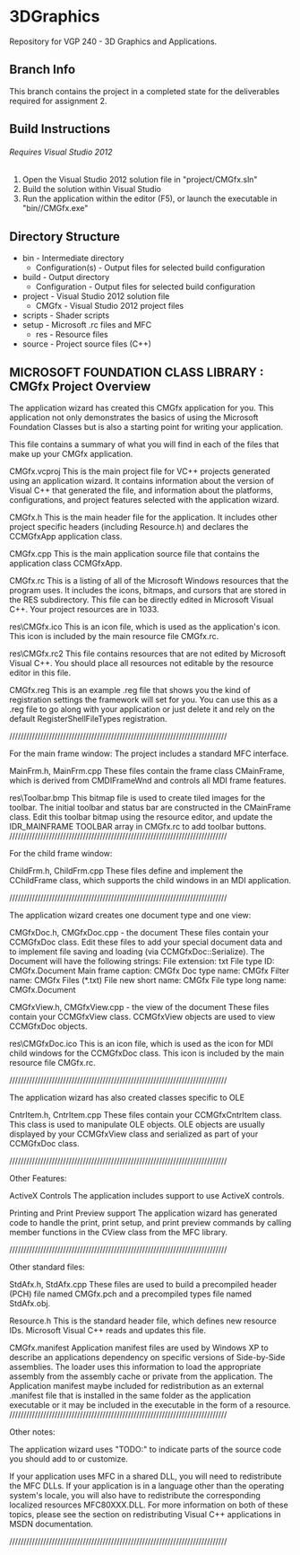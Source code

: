 3DGraphics
==========

Repository for VGP 240 - 3D Graphics and Applications.



Branch Info
-----------

This branch contains the project in a completed state for the deliverables required for assignment 2.




Build Instructions
------------------

###### Requires Visual Studio 2012

1. Open the Visual Studio 2012 solution file in "project/CMGfx.sln"
2. Build the solution within Visual Studio
3. Run the application within the editor (F5), or launch the executable in "bin/<build configuration>/CMGfx.exe"




Directory Structure
-------------------

* bin - Intermediate directory
  * Configuration(s) - Output files for selected build configuration
* build - Output directory
  * Configuration - Output files for selected build configuration
* project - Visual Studio 2012 solution file
  * CMGfx - Visual Studio 2012 project files
* scripts - Shader scripts
* setup - Microsoft .rc files and MFC
  * res - Resource files
* source - Project source files (C++)




MICROSOFT FOUNDATION CLASS LIBRARY : CMGfx Project Overview
-----------------------------------------------------------

The application wizard has created this CMGfx application for 
you.  This application not only demonstrates the basics of using the Microsoft 
Foundation Classes but is also a starting point for writing your application.

This file contains a summary of what you will find in each of the files that
make up your CMGfx application.

CMGfx.vcproj
    This is the main project file for VC++ projects generated using an application wizard. 
    It contains information about the version of Visual C++ that generated the file, and 
    information about the platforms, configurations, and project features selected with the
    application wizard.

CMGfx.h
    This is the main header file for the application.  It includes other
    project specific headers (including Resource.h) and declares the
    CCMGfxApp application class.

CMGfx.cpp
    This is the main application source file that contains the application
    class CCMGfxApp.

CMGfx.rc
    This is a listing of all of the Microsoft Windows resources that the
    program uses.  It includes the icons, bitmaps, and cursors that are stored
    in the RES subdirectory.  This file can be directly edited in Microsoft
    Visual C++. Your project resources are in 1033.

res\CMGfx.ico
    This is an icon file, which is used as the application's icon.  This
    icon is included by the main resource file CMGfx.rc.

res\CMGfx.rc2
    This file contains resources that are not edited by Microsoft 
    Visual C++. You should place all resources not editable by
    the resource editor in this file.

CMGfx.reg
    This is an example .reg file that shows you the kind of registration
    settings the framework will set for you.  You can use this as a .reg
    file to go along with your application or just delete it and rely
    on the default RegisterShellFileTypes registration.


/////////////////////////////////////////////////////////////////////////////

For the main frame window:
    The project includes a standard MFC interface.

MainFrm.h, MainFrm.cpp
    These files contain the frame class CMainFrame, which is derived from
    CMDIFrameWnd and controls all MDI frame features.

res\Toolbar.bmp
    This bitmap file is used to create tiled images for the toolbar.
    The initial toolbar and status bar are constructed in the CMainFrame
    class. Edit this toolbar bitmap using the resource editor, and
    update the IDR_MAINFRAME TOOLBAR array in CMGfx.rc to add
    toolbar buttons.
/////////////////////////////////////////////////////////////////////////////

For the child frame window:

ChildFrm.h, ChildFrm.cpp
    These files define and implement the CChildFrame class, which
    supports the child windows in an MDI application.

/////////////////////////////////////////////////////////////////////////////

The application wizard creates one document type and one view:

CMGfxDoc.h, CMGfxDoc.cpp - the document
    These files contain your CCMGfxDoc class.  Edit these files to
    add your special document data and to implement file saving and loading
    (via CCMGfxDoc::Serialize).
    The Document will have the following strings:
        File extension:      txt
        File type ID:        CMGfx.Document
        Main frame caption:  CMGfx
        Doc type name:       CMGfx
        Filter name:         CMGfx Files (*.txt)
        File new short name: CMGfx
        File type long name: CMGfx.Document

CMGfxView.h, CMGfxView.cpp - the view of the document
    These files contain your CCMGfxView class.
    CCMGfxView objects are used to view CCMGfxDoc objects.

res\CMGfxDoc.ico
    This is an icon file, which is used as the icon for MDI child windows
    for the CCMGfxDoc class.  This icon is included by the main
    resource file CMGfx.rc.


/////////////////////////////////////////////////////////////////////////////

The application wizard has also created classes specific to OLE

CntrItem.h, CntrItem.cpp
    These files contain your CCMGfxCntrItem class. This class is used to 
    manipulate OLE objects.  OLE objects are usually displayed by your
    CCMGfxView class and serialized as part of your CCMGfxDoc class.



/////////////////////////////////////////////////////////////////////////////

Other Features:

ActiveX Controls
    The application includes support to use ActiveX controls.

Printing and Print Preview support
    The application wizard has generated code to handle the print, print setup, and print preview
    commands by calling member functions in the CView class from the MFC library.

/////////////////////////////////////////////////////////////////////////////

Other standard files:

StdAfx.h, StdAfx.cpp
    These files are used to build a precompiled header (PCH) file
    named CMGfx.pch and a precompiled types file named StdAfx.obj.

Resource.h
    This is the standard header file, which defines new resource IDs.
    Microsoft Visual C++ reads and updates this file.

CMGfx.manifest
	Application manifest files are used by Windows XP to describe an applications 
	dependency on specific versions of Side-by-Side assemblies. The loader uses this 
	information to load the appropriate assembly from the assembly cache or private 
	from the application. The Application manifest  maybe included for redistribution 
	as an external .manifest file that is installed in the same folder as the application 
	executable or it may be included in the executable in the form of a resource. 
/////////////////////////////////////////////////////////////////////////////

Other notes:

The application wizard uses "TODO:" to indicate parts of the source code you
should add to or customize.

If your application uses MFC in a shared DLL, you will need 
to redistribute the MFC DLLs. If your application is in a language 
other than the operating system's locale, you will also have to 
redistribute the corresponding localized resources MFC80XXX.DLL. 
For more information on both of these topics, please see the section on 
redistributing Visual C++ applications in MSDN documentation. 

/////////////////////////////////////////////////////////////////////////////